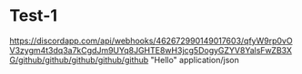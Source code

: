 # Test-1
https://discordapp.com/api/webhooks/462672990149017603/qfyW9rp0vOV3zygm4t3dq3a7kCgdJm9UYq8JGHTE8wH3jcg5DogyGZYV8YalsFwZB3XG/github/github/github/github/github
"Hello" application/json
